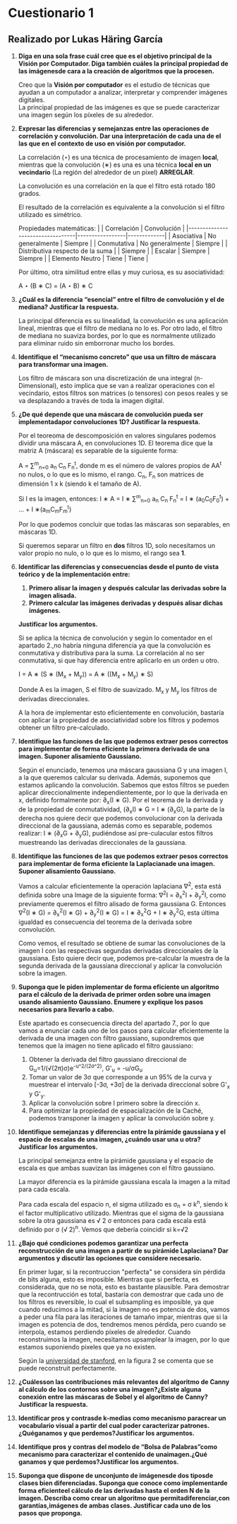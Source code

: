 # Cuestionario 1
## Realizado por Lukas Häring García

1. **Diga en una sola frase cuál cree que es el objetivo principal de la Visión por Computador. Diga también cuáles la principal propiedad de las imágenesde cara a la creación de algoritmos que la procesen.**

    Creo que la **Visión por computador** es el estudio de técnicas que ayudan a un computador a analizar, interpretar y comprender imágenes digitales.
    <br>
    La principal propiedad de las imágenes es que se puede caracterizar una imagen según los píxeles de su alrededor.

2. **Expresar las diferencias y semejanzas entre las operaciones de correlación y convolución. Dar una interpretación de cada una de el las que en el contexto de uso en visión por computador.**

    La correlación (&sstarf;) es una técnica de procesamiento de imagen **local**, mientras que la convolución (&lowast;) es una es una técnica **local en un vecindario** (La región del alrededor de un pixel) **ARREGLAR**.
    
    La convolución es una correlación en la que el filtro está rotado 180 grados.

    El resultado de la correlación es equivalente a la convolución si el filtro utilizado es simétrico.

    Propiedades matemáticas:
    |                                  | Correlación     | Convolución |
    |----------------------------------|-----------------|-------------|
    | Asociativa                       | No generalmente | Siempre     |
    | Conmutativa                      | No generalmente | Siempre     |
    | Distributiva respecto de la suma |                 | Siempre     |
    | Escalar                          | Siempre         | Siempre     |
    | Elemento Neutro                  | Tiene           | Tiene       |
    
    Por último, otra similitud entre ellas y muy curiosa, es su asociatividad:

    A &sstarf; (B &lowast; C) = (A &sstarf; B) &lowast; C 


3. **¿Cuál es la diferencia “esencial” entre el filtro de convolución y el de mediana? Justificar la  respuesta.**

    La principal diferencia es su linealidad, la convolución es una aplicación lineal, mientras que el filtro de mediana no lo es. Por otro lado, el filtro de mediana no suaviza bordes, por lo que es normalmente utilizado para eliminar ruido sin emborronar mucho los bordes.

4. **Identifique el “mecanismo concreto” que usa un filtro de máscara para transformar una imagen.**

    Los filtro de máscara son una discretización de una integral (n-Dimensional), esto implica que se van a realizar operaciones con el vecindario, estos filtros son matrices (o tensores) con pesos reales y se va desplazando a través de toda la imagen digital. 

5. **¿De qué depende que una máscara de convolución pueda ser implementadapor convoluciones 1D? Justificar la respuesta.**

    Por el teoreoma de descomposición en valores singulares podemos dividir una máscara A, en convoluciones 1D. El teorema dice que la matriz A (máscara) es separable de la siguiente forma: 
    
    A = &sum;<sup>m</sup><sub>n=0</sub> a<sub>n</sub> C<sub>n</sub> F<sub>n</sub><sup>t</sup>, donde m es el número de valores propios de AA<sup>t</sup> no nulos, o lo que es lo mismo, el rango. C<sub>n</sub>, F<sub>n</sub> son matrices de dimensión 1 x k (siendo k el tamaño de A).

    Si I es la imagen, entonces:  I &lowast; A = I &lowast; &sum;<sup>m</sup><sub>n=0</sub> a<sub>n</sub> C<sub>n</sub> F<sub>n</sub><sup>t</sup> = I &lowast; (a<sub>0</sub>C<sub>0</sub>F<sub>0</sub><sup>t</sup>) + ... + I &lowast;(a<sub>m</sub>C<sub>m</sub>F<sub>m</sub><sup>t</sup>)

    Por lo que podemos concluir que todas las máscaras son separables, en máscaras 1D.

    Si queremos separar un filtro en **dos** filtros 1D, solo necesitamos un valor propio no nulo, o lo que es lo mismo, el rango sea **1**.
    

6. **Identificar las diferencias y consecuencias desde el punto de vista teórico y de la implementación entre:**
    1. **Primero alisar la imagen y después calcular las derivadas sobre la imagen alisada.**
    2. **Primero calcular las imágenes derivadas y después alisar dichas imágenes.** 
    
    **Justificar los argumentos.**

    Si se aplica la técnica de convolución y según lo comentador en el apartado 2.,no habría ninguna diferencia ya que la convolución es conmutativa y distributiva para la suma. La correlación al no ser conmutativa, si que hay diferencia entre aplicarlo en un orden u otro. 

    I = A &lowast; (S &lowast; (M<sub>x</sub> + M<sub>y</sub>)) = A &lowast; ((M<sub>x</sub> + M<sub>y</sub>) &lowast; S)

    Donde A es la imagen, S el filtro de suavizado. M<sub>x</sub> y M<sub>y</sub> los filtros de derivadas direccionales.

    A la hora de implementar esto eficientemente en convolución, bastaría con aplicar la propiedad de asociatividad sobre los filtros y podemos obtener un filtro pre-calculado. 

7. **Identifique las funciones de las que podemos extraer pesos correctos para implementar de forma eficiente la primera derivada de una imagen. Suponer alisamiento Gaussiano.**

    Según el enunciado, tenemos una máscara gaussiana G y una imagen I, a la que queremos calcular su derivada. Además, suponemos que estamos aplicando la convolución. Sabemos que estos filtros se pueden aplicar direccionalmente independientemente, por lo que la derivada en x, definido formalmente por: &part;<sub>x</sub>(I &lowast; G). Por el teorema de la derivada y de la propiedad de conmutatividad, (&part;<sub>x</sub>I) &lowast; G = I &lowast; (&part;<sub>x</sub>G), la parte de la derecha nos quiere decir que podemos convolucionar con la derivada direccional de la gaussiana, además como es separable, podemos realizar: I &lowast; (&part;<sub>x</sub>G + &part;<sub>y</sub>G), pudiéndose así pre-culacular estos filtros muestreando las derivadas direccionales de la gaussiana.

8. **Identifique las funciones de las que podemos extraer pesos correctos para implementar de forma eficiente la Laplacianade una imagen. Suponer alisamiento Gaussiano.**

    Vamos a calcular eficientemente la operación laplaciana &nabla;<sup>2</sup>, esta está definida sobre una Image de la siguiente forma: &nabla;<sup>2</sup>I =  &part;<sub>x</sub><sup>2</sup>I + &part;<sub>y</sub><sup>2</sup>I, como previamente queremos el filtro alisado de forma gaussiana G. Entonces &nabla;<sup>2</sup>(I &lowast; G) =  &part;<sub>x</sub><sup>2</sup>(I &lowast; G) + &part;<sub>y</sub><sup>2</sup>(I &lowast; G) =  I &lowast; &part;<sub>x</sub><sup>2</sup>G + I &lowast; &part;<sub>y</sub><sup>2</sup>G, esta última igualdad es consecuencia del teorema de la derivada sobre convolución.

    Como vemos, el resultado se obtiene de sumar las convoluciones de la imagen I con las respectivas segundas derivadas direccionales de la gaussiana. Esto quiere decir que, podemos pre-calcular la muestra de la segunda derivada de la gaussiana direccional y aplicar la convolución sobre la imagen.

9. **Suponga que le piden implementar de forma eficiente un algoritmo para el cálculo de la derivada de primer orden sobre una imagen usando alisamiento Gaussiano. Enumere y explique los pasos necesarios para llevarlo a cabo.**

    Este apartado es consecuencia directa del apartado 7., por lo que vamos a enunciar cada uno de los pasos para calcular eficientemente la derivada de una imagen con filtro gaussiano, supondremos que tenemos que la imagen no tiene aplicado el filtro gaussiano:
    1. Obtener la derivada del filtro gaussiano direccional de G<sub>u</sub>=1/(&#8730;(2&pi;)&sigma;)e<sup>-u^2/(2&sigma;^2)</sup>, G'<sub>u</sub> = -u/&sigma;G<sub>u</sub>
    2. Tomar un valor de 3&sigma; que corresponde a un 95% de la curva y muestrear el intervalo [-3&sigma;, +3&sigma;] de la derivada direccional sobre G'<sub>x</sub> y G'<sub>y</sub>.
    3. Aplicar la convolución sobre I primero sobre la dirección x.
    4. Para optimizar la propiedad de espacialización de la Caché, podemos transponer la imagen y aplicar la convolución sobre y.



10. **Identifique semejanzas y diferencias entre la pirámide gaussiana y el espacio de escalas de una imagen, ¿cuándo usar una u otra? Justificar los argumentos.**

    La principal semejanza entre la pirámide gaussiana y el espacio de escala es que ambas suavizan las imágenes con el filtro gaussiano.
    
    La mayor diferencia es la pirámide gaussiana escala la imagen a la mitad para cada escala.

    Para cada escala del espacio n, el sigma utilizado es &sigma;<sub>n</sub> = &sigma; k<sup>n</sup>, siendo k el factor multiplicativo utilizado. Mientras que el sigma de la gaussiana sobre la otra gaussiana es &#8730; 2 &sigma; entonces para cada escala está definido por &sigma; (&#8730; 2)<sup>n</sup>. Vemos que debería coincidir si k=&#8730;2
11. **¿Bajo qué condiciones podemos garantizar una perfecta reconstrucción de una imagen a partir de su pirámide Laplaciana? Dar argumentos y discutir las opciones que considere necesario.**

    En primer lugar, si la recontruccion "perfecta" se considera sin pérdida de bits alguna, esto es imposible. Mientras que si perfecta, es considerada, que no se nota, esto es bastante plausible. Para demostrar que la recontrucción es total, bastaría con demostrar que cada uno de los filtros es reversible, lo cual el subsampling es imposible, ya que cuando reducimos a la mitad, si la imagen no es potencia de dos, vamos a peder una fila para las iteraciones de tamaño impar, mientras que si la imagen es potencia de dos, tendremos menos pérdida, pero cuando se interpola, estamos perdiendo pixeles de alrededor.
    Cuando reconstruimos la imagen, necesitamos upsamplear la imagen, por lo que estamos suponiendo pixeles que ya no existen.

    Según la <a href="http://sepwww.stanford.edu/data/media/public/sep/morgan/texturematch/paper_html/node3.html">universidad de stanford</a>, en la figura 2 se comenta que se puede reconstruit perfectamente.

12. **¿Cuálesson las contribuciones más relevantes del algoritmo de Canny al cálculo de los contornos sobre una imagen?¿Existe alguna conexión entre las máscaras de Sobel y el algoritmo de Canny? Justificar la respuesta.**

13. **Identificar pros y contrasde k-medias como mecanismo paracrear un vocabulario visual a partir del cual poder caracterizar patrones.¿Quéganamos y que perdemos?Justificar los argumentos.**

14. **Identifique pros y contras del modelo de “Bolsa de Palabras”como mecanismo para caracterizar el contenido de unaimagen.¿Qué ganamos y que perdemos?Justificar los argumentos.**

15. **Suponga que dispone de unconjunto de imágenesde dos tiposde clases bien diferenciadas. Suponga que conoce como implementarde forma eficienteel cálculo de las derivadas hasta el orden N de la imagen. Describa como crear un algoritmo que permitadiferenciar,con garantías,imágenes de ambas clases. Justificar cada uno de los pasos que proponga.**
